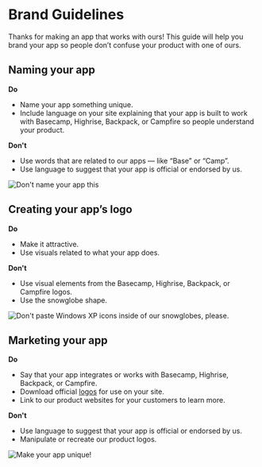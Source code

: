 Brand Guidelines
================

Thanks for making an app that works with ours! This guide will help you brand your app so people don’t confuse your product with one of ours.


Naming your app
---------------

**Do**

* Name your app something unique.
* Include language on your site explaining that your app is built to work with Basecamp, Highrise, Backpack, or Campfire so people understand your product.

**Don't**

* Use words that are related to our apps — like “Base” or “Camp”.
* Use language to suggest that your app is official or endorsed by us.

![Don't name your app this](https://github.com/basecamp/api/blob/master/sections/img-baseapp.png?raw=true)


Creating your app’s logo
------------------------

**Do**

* Make it attractive.
* Use visuals related to what your app does.

**Don't**

* Use visual elements from the Basecamp, Highrise, Backpack, or Campfire logos.
* Use the snowglobe shape.

![Don't paste Windows XP icons inside of our snowglobes, please.](https://github.com/basecamp/api/blob/master/sections/img-snowglobe.png?raw=true)


Marketing your app
------------------

**Do**

* Say that your app integrates or works with Basecamp, Highrise, Backpack, or Campfire.
* Download official [logos](https://github.com/basecamp/api/tree/master/logos) for use on your site.
* Link to our product websites for your customers to learn more.

**Don't**

* Use language to suggest that your app is official or endorsed by us.
* Manipulate or recreate our product logos.

![Make your app unique!](https://github.com/basecamp/api/blob/master/sections/img-bcbastard.png?raw=true)
